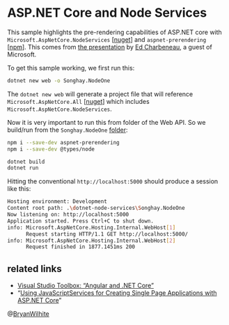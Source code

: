 # ASP.NET Core and Node Services

This sample highlights the pre-rendering capabilities of ASP.NET core with `Microsoft.AspNetCore.NodeServices` [[nuget](https://www.nuget.org/packages/Microsoft.AspNetCore.NodeServices/)] and `aspnet-prerendering` [[npm](https://www.npmjs.com/package/aspnet-prerendering)]. This comes from [the presentation](https://channel9.msdn.com/Shows/Visual-Studio-Toolbox/Angular-and-NET-Core#time=13m45s) by [Ed Charbeneau](https://twitter.com/EdCharbeneau), a guest of Microsoft.

To get this sample working, we first run this:

```bash
dotnet new web -o Songhay.NodeOne
```

The `dotnet new web` will generate a project file that will reference `Microsoft.AspNetCore.All` [[nuget](https://www.nuget.org/packages/Microsoft.AspNetCore.all)] which includes `Microsoft.AspNetCore.NodeServices`.

Now it is very important to run this from folder of the Web API. So we build/run from the `Songhay.NodeOne` [folder](./Songhay.NodeOne):

```bash
npm i --save-dev aspnet-prerendering
npm i --save-dev @types/node

dotnet build
dotnet run
```

Hitting the conventional `http://localhost:5000` should produce a session like this:

```bash
Hosting environment: Development
Content root path: .\dotnet-node-services\Songhay.NodeOne
Now listening on: http://localhost:5000
Application started. Press Ctrl+C to shut down.
info: Microsoft.AspNetCore.Hosting.Internal.WebHost[1]
      Request starting HTTP/1.1 GET http://localhost:5000/
info: Microsoft.AspNetCore.Hosting.Internal.WebHost[2]
      Request finished in 1877.1451ms 200
```

## related links

* [Visual Studio Toolbox: “Angular and .NET Core”](https://channel9.msdn.com/Shows/Visual-Studio-Toolbox/Angular-and-NET-Core#time=13m45s)
* “[Using JavaScriptServices for Creating Single Page Applications with ASP.NET Core](https://docs.microsoft.com/en-us/aspnet/core/client-side/spa-services)”

@[BryanWilhite](https://twitter.com/BryanWilhite)
